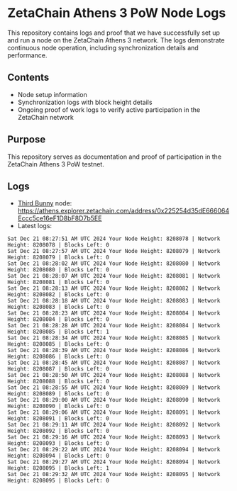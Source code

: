 # ZetaChain Athens 3 PoW Node Logs
This repository contains logs and proof that we have successfully set up and run a node on the ZetaChain Athens 3 network. The logs demonstrate continuous node operation, including synchronization details and performance.

## Contents
- Node setup information
- Synchronization logs with block height details
- Ongoing proof of work logs to verify active participation in the ZetaChain network

## Purpose
This repository serves as documentation and proof of participation in the ZetaChain Athens 3 PoW testnet.

## Logs

- [Third Bunny](https://thirdbunny.xyz/) node: https://athens.explorer.zetachain.com/address/0x225254d35dE666064Eccc5ce16eF1D8bF8D7b5EE
- Latest logs:
```
Sat Dec 21 08:27:51 AM UTC 2024 Your Node Height: 8208078 | Network Height: 8208078 | Blocks Left: 0
Sat Dec 21 08:27:57 AM UTC 2024 Your Node Height: 8208079 | Network Height: 8208079 | Blocks Left: 0
Sat Dec 21 08:28:02 AM UTC 2024 Your Node Height: 8208080 | Network Height: 8208080 | Blocks Left: 0
Sat Dec 21 08:28:07 AM UTC 2024 Your Node Height: 8208081 | Network Height: 8208081 | Blocks Left: 0
Sat Dec 21 08:28:13 AM UTC 2024 Your Node Height: 8208082 | Network Height: 8208082 | Blocks Left: 0
Sat Dec 21 08:28:18 AM UTC 2024 Your Node Height: 8208083 | Network Height: 8208083 | Blocks Left: 0
Sat Dec 21 08:28:23 AM UTC 2024 Your Node Height: 8208084 | Network Height: 8208084 | Blocks Left: 0
Sat Dec 21 08:28:28 AM UTC 2024 Your Node Height: 8208084 | Network Height: 8208085 | Blocks Left: 1
Sat Dec 21 08:28:34 AM UTC 2024 Your Node Height: 8208085 | Network Height: 8208085 | Blocks Left: 0
Sat Dec 21 08:28:39 AM UTC 2024 Your Node Height: 8208086 | Network Height: 8208086 | Blocks Left: 0
Sat Dec 21 08:28:45 AM UTC 2024 Your Node Height: 8208087 | Network Height: 8208087 | Blocks Left: 0
Sat Dec 21 08:28:50 AM UTC 2024 Your Node Height: 8208088 | Network Height: 8208088 | Blocks Left: 0
Sat Dec 21 08:28:55 AM UTC 2024 Your Node Height: 8208089 | Network Height: 8208089 | Blocks Left: 0
Sat Dec 21 08:29:00 AM UTC 2024 Your Node Height: 8208090 | Network Height: 8208090 | Blocks Left: 0
Sat Dec 21 08:29:06 AM UTC 2024 Your Node Height: 8208091 | Network Height: 8208091 | Blocks Left: 0
Sat Dec 21 08:29:11 AM UTC 2024 Your Node Height: 8208092 | Network Height: 8208092 | Blocks Left: 0
Sat Dec 21 08:29:16 AM UTC 2024 Your Node Height: 8208093 | Network Height: 8208093 | Blocks Left: 0
Sat Dec 21 08:29:22 AM UTC 2024 Your Node Height: 8208094 | Network Height: 8208094 | Blocks Left: 0
Sat Dec 21 08:29:27 AM UTC 2024 Your Node Height: 8208094 | Network Height: 8208095 | Blocks Left: 1
Sat Dec 21 08:29:32 AM UTC 2024 Your Node Height: 8208095 | Network Height: 8208095 | Blocks Left: 0
```
